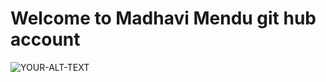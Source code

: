 # Welcome to Madhavi Mendu git hub account

<picture>
 <source media="(prefers-color-scheme: dark)" srcset="[YOUR-DARKMODE-IMAGE](https://media.istockphoto.com/id/1448152453/vector/big-data-technology-and-data-science-illustration-data-flow-concept-querying-analysing.jpg?s=1024x1024&w=is&k=20&c=INMsT5od0nLuKgWn0y_1UkzhuJL_LDs7yF3aZh-_dqY=)">
 <source media="(prefers-color-scheme: light)" srcset="YOUR-LIGHTMODE-IMAGE">
 <img alt="YOUR-ALT-TEXT" src="YOUR-DEFAULT-IMAGE">
</picture>

